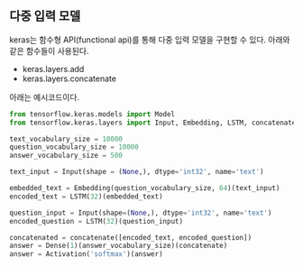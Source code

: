 
## 다중 입력 모델
keras는 함수형 API(functional api)를 통해 다중 입력 모델을 구현할 수 있다. 아래와 같은 함수들이 사용된다.
* keras.layers.add
* keras.layers.concatenate

아래는 예시코드이다.
```python
from tensorflow.keras.models import Model
from tensorflow.keras.layers import Input, Embedding, LSTM, concatenate, Dense, Activation

text_vocabulary_size = 10000
question_vocabulary_size = 10000
answer_vocabulary_size = 500

text_input = Input(shape = (None,), dtype='int32', name='text')

embedded_text = Embedding(question_vocabulary_size, 64)(text_input)
encoded_text = LSTM(32)(embedded_text)

question_input = Input(shape=(None,), dtype='int32', name='text')
encoded_question = LSTM(32)(question_input)

concatenated = concatenate([encoded_text, encoded_question])
answer = Dense(1)(answer_vocabulary_size)(concatenate)
answer = Activation('softmax')(answer)
```
